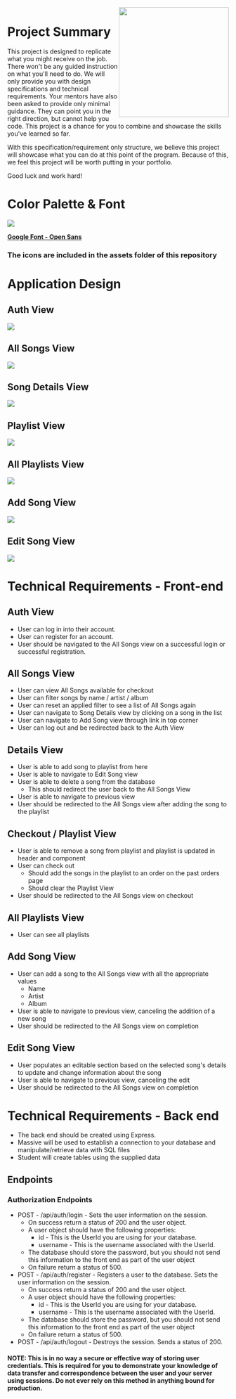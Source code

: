 <img src="https://devmounta.in/img/logowhiteblue.png" width="250" align="right">

# Project Summary

This project is designed to replicate what you might receive on the job. There won't be any guided instruction on what you'll need to do. We will only provide you with design specifications and technical requirements. Your mentors have also been asked to provide only minimal guidance. They can point you in the right direction, but cannot help you code. This project is a chance for you to combine and showcase the skills you've learned so far.

With this specification/requirement only structure, we believe this project will showcase what you can do at this point of the program. Because of this, we feel this project will be worth putting in your portfolio.

Good luck and work hard!

# Color Palette & Font

<img src="https://raw.githubusercontent.com/Alan-Miller/music-simulation/master/assets/color-palette.png" />

<b><a href="https://fonts.google.com/specimen/Open+Sans?selection.family=Open+Sans">Google Font - Open Sans</a></b>
<br/>

### The icons are included in the assets folder of this repository


# Application Design

## Auth View
<img src="https://raw.githubusercontent.com/Alan-Miller/music-simulation/master/views/login.png" />

## All Songs View
<img src="https://raw.githubusercontent.com/Alan-Miller/music-simulation/master/views/all-songs.png" />

## Song Details View
<img src="https://raw.githubusercontent.com/Alan-Miller/music-simulation/master/views/song-details.png" />

## Playlist View
<img src="https://raw.githubusercontent.com/Alan-Miller/music-simulation/master/views/playlist.png" />

## All Playlists View

<img src="https://raw.githubusercontent.com/Alan-Miller/music-simulation/master/views/all-playlists.png" />

## Add Song View
<img src="https://raw.githubusercontent.com/Alan-Miller/music-simulation/master/views/add-song.png" />

## Edit Song View
<img src="https://raw.githubusercontent.com/Alan-Miller/music-simulation/master/views/edit-song.png" />

# Technical Requirements - Front-end

## Auth View
* User can log in into their account.
* User can register for an account.
* User should be navigated to the All Songs view on a successful login or successful registration.

## All Songs View
* User can view All Songs available for checkout
* User can filter songs by name / artist / album
* User can reset an applied filter to see a list of All Songs again
* User can navigate to Song Details view by clicking on a song in the list
* User can navigate to Add Song view through link in top corner
* User can log out and be redirected back to the Auth View

## Details View
* User is able to add song to playlist from here
* User is able to navigate to Edit Song view 
* User is able to delete a song from the database
    * This should redirect the user back to the All Songs View
* User is able to navigate to previous view
* User should be redirected to the All Songs view after adding the song to the playlist

## Checkout / Playlist View
* User is able to remove a song from playlist and playlist is updated in header and component
* User can check out
  * Should add the songs in the playlist to an order on the past orders page
  * Should clear the Playlist View
* User should be redirected to the All Songs view on checkout

## All Playlists View
* User can see all playlists

## Add Song View
* User can add a song to the All Songs view with all the appropriate values
  * Name
  * Artist
  * Album
* User is able to navigate to previous view, canceling the addition of a new song
* User should be redirected to the All Songs view on completion

## Edit Song View
* User populates an editable section based on the selected song's details to update and change information about the song 
* User is able to navigate to previous view, canceling the edit
* User should be redirected to the All Songs view on completion

# Technical Requirements - Back end
* The back end should be created using Express.
* Massive will be used to establish a connection to your database and manipulate/retrieve data with SQL files
* Student will create tables using the supplied data

## Endpoints

### Authorization Endpoints

* POST - /api/auth/login - Sets the user information on the session.
  * On success return a status of 200 and the user object.
  * A user object should have the following properties:
    * id - This is the UserId you are using for your database.
    * username - This is the username associated with the UserId.
  * The database should store the password, but you should not send this information to the front end as part of the user object
  * On failure return a status of 500.
* POST - /api/auth/register - Registers a user to the database. Sets the user information on the session.
  * On success return a status of 200 and the user object.
  * A user object should have the following properties:
    * id - This is the UserId you are using for your database.
    * username - This is the username associated with the UserId.
  * The database should store the password, but you should not send this information to the front end as part of the user object
  * On failure return a status of 500.
* POST - /api/auth/logout - Destroys the session. Sends a status of 200.

#### NOTE: This is in no way a secure or effective way of storing user credentials. This is required for you to demonstrate your knowledge of data transfer and correspondence between the user and your server using sessions. Do not ever rely on this method in anything bound for production.
